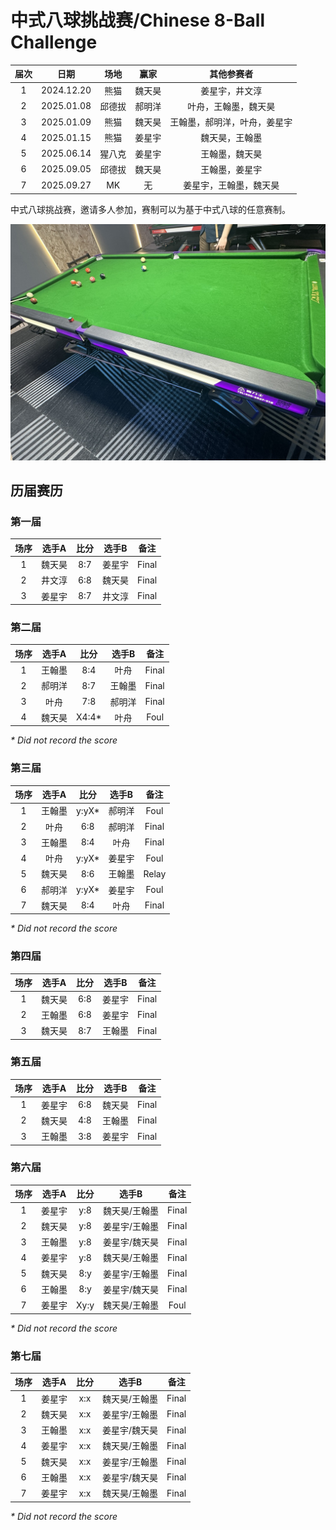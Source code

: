 # 中式八球挑战赛/Chinese 8-Ball Challenge

| 届次 | 日期       | 场地    | 赢家   | 其他参赛者                 |
| :--: | :--------: | :----: | :---: | :------------------------: |
| 1    | 2024.12.20 | 熊猫   | 魏天昊 | 姜星宇，井文淳              |
| 2    | 2025.01.08 | 邱德拔 | 郝明洋 | 叶舟，王翰墨，魏天昊         |
| 3    | 2025.01.09 | 熊猫   | 魏天昊 | 王翰墨，郝明洋，叶舟，姜星宇 |
| 4    | 2025.01.15 | 熊猫   | 姜星宇 | 魏天昊，王翰墨              |
| 5    | 2025.06.14 | 猩八克 | 姜星宇 | 王翰墨，魏天昊              |
| 6    | 2025.09.05 | 邱德拔 | 魏天昊 | 王翰墨，姜星宇              |
| 7    | 2025.09.27 | MK    | 无     | 姜星宇，王翰墨，魏天昊       |

中式八球挑战赛，邀请多人参加，赛制可以为基于中式八球的任意赛制。

![](./img/chinese_8-ball_challenge.jpg)

## 历届赛历

### 第一届

| 场序 | 选手A  | 比分  | 选手B  | 备注  |
| :--: | :---: | :---: | :----: | :---: |
| 1    | 魏天昊 | 8:7   | 姜星宇 | Final |
| 2    | 井文淳 | 6:8   | 魏天昊 | Final |
| 3    | 姜星宇 | 8:7   | 井文淳 | Final |

### 第二届

| 场序 | 选手A  | 比分  | 选手B  | 备注  |
| :--: | :---: | :---: | :----: | :---: |
| 1    | 王翰墨 | 8:4   | 叶舟   | Final |
| 2    | 郝明洋 | 8:7   | 王翰墨 | Final |
| 3    | 叶舟   | 7:8   | 郝明洋 | Final |
| 4    | 魏天昊 | X4:4\* | 叶舟   | Foul  |

*\* Did not record the score*

### 第三届

| 场序 | 选手A  | 比分  | 选手B  | 备注  |
| :--: | :---: | :---: | :----: | :---: |
| 1    | 王翰墨 | y:yX\* | 郝明洋 | Foul  |
| 2    | 叶舟   | 6:8   | 郝明洋 | Final |
| 3    | 王翰墨 | 8:4   | 叶舟   | Final |
| 4    | 叶舟   | y:yX\* | 姜星宇 | Foul  |
| 5    | 魏天昊 | 8:6   | 王翰墨 | Relay |
| 6    | 郝明洋 | y:yX\* | 姜星宇 | Foul  |
| 7    | 魏天昊 | 8:4   | 叶舟   | Final |

*\* Did not record the score*

### 第四届

| 场序 | 选手A  | 比分  | 选手B  | 备注  |
| :--: | :---: | :---: | :----: | :---: |
| 1    | 魏天昊 | 6:8   | 姜星宇 | Final |
| 2    | 王翰墨 | 6:8   | 姜星宇 | Final |
| 3    | 魏天昊 | 8:7   | 王翰墨 | Final |

### 第五届

| 场序 | 选手A  | 比分  | 选手B  | 备注  |
| :--: | :---: | :---: | :----: | :---: |
| 1    | 姜星宇 | 6:8   | 魏天昊 | Final |
| 2    | 魏天昊 | 4:8   | 王翰墨 | Final |
| 3    | 王翰墨 | 3:8   | 姜星宇 | Final |

### 第六届

| 场序 | 选手A  | 比分  |     选手B     | 备注  |
| :--: | :---: | :---: | :----------: | :---: |
| 1    | 姜星宇 | y:8   | 魏天昊/王翰墨 | Final |
| 2    | 魏天昊 | y:8   | 姜星宇/王翰墨 | Final |
| 3    | 王翰墨 | y:8   | 姜星宇/魏天昊 | Final |
| 4    | 姜星宇 | y:8   | 魏天昊/王翰墨 | Final |
| 5    | 魏天昊 | 8:y   | 姜星宇/王翰墨 | Final |
| 6    | 王翰墨 | 8:y   | 姜星宇/魏天昊 | Final |
| 7    | 姜星宇 | Xy:y  | 魏天昊/王翰墨 | Foul  |

*\* Did not record the score*

### 第七届

| 场序 | 选手A  | 比分  |     选手B     | 备注  |
| :--: | :---: | :---: | :----------: | :---: |
| 1    | 姜星宇 |  x:x  | 魏天昊/王翰墨 | Final |
| 2    | 魏天昊 |  x:x  | 姜星宇/王翰墨 | Final |
| 3    | 王翰墨 |  x:x  | 姜星宇/魏天昊 | Final |
| 4    | 姜星宇 |  x:x  | 魏天昊/王翰墨 | Final |
| 5    | 魏天昊 |  x:x  | 姜星宇/王翰墨 | Final |
| 6    | 王翰墨 |  x:x  | 姜星宇/魏天昊 | Final |
| 7    | 姜星宇 |  x:x  | 魏天昊/王翰墨 | Final |

*\* Did not record the score*